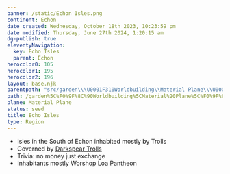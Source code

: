 ```yaml
---
banner: /static/Echon Isles.png
continent: Echon
date created: Wednesday, October 18th 2023, 10:23:59 pm
date modified: Thursday, June 27th 2024, 1:20:15 am
dg-publish: true
eleventyNavigation:
  key: Echo Isles
  parent: Echon
herocolor0: 105
herocolor1: 195
herocolor2: 196
layout: base.njk
parentpath: "src/garden\\\U0001F310Worldbuilding\\Material Plane\\\U0001F334Echon/Echon.md"
path: /garden%5C%F0%9F%8C%90Worldbuilding%5CMaterial%20Plane%5C%F0%9F%8C%B4Echon%5CRegions%5CEcho%20Isles/
plane: Material Plane
status: seed
title: Echo Isles
type: Region
---
```


- Isles in the South of Echon inhabited mostly by Trolls
- Governed by [Darkspear Trolls](/garden/%F0%9F%8C%90Worldbuilding%5CMaterial%20Plane%5C%F0%9F%8C%B4Echon%5CFactions%5CDarkspear%20Trolls/Darkspear%20Trolls)
- Trivia: no money just exchange
- Inhabitants mostly Worshop Loa Pantheon